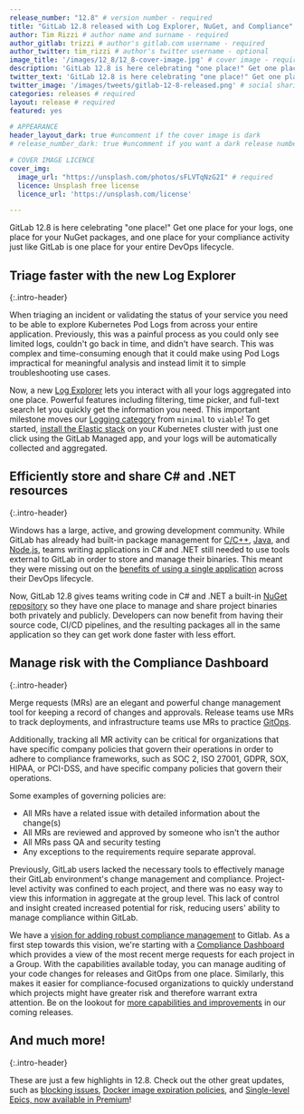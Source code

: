 ```yaml
---
release_number: "12.8" # version number - required
title: "GitLab 12.8 released with Log Explorer, NuGet, and Compliance" # short title (no longer than 62 characters) - required
author: Tim Rizzi # author name and surname - required
author_gitlab: trizzi # author's gitlab.com username - required
author_twitter: tim_rizzi # author's twitter username - optional
image_title: '/images/12_8/12_8-cover-image.jpg' # cover image - required
description: 'GitLab 12.8 is here celebrating "one place!" Get one place for your logs, one place for your NuGet packages, and one place for your compliance activity just like GitLab is one place for your entire DevOps lifecycle.' # short description - required
twitter_text: 'GitLab 12.8 is here celebrating "one place!" Get one place for your logs, one place for your @nuget packages, and one place for your compliance activity just like @GitLab is one place for your entire DevOps lifecycle.'
twitter_image: '/images/tweets/gitlab-12-8-released.png' # social sharing image - not required but recommended
categories: releases # required
layout: release # required
featured: yes

# APPEARANCE
header_layout_dark: true #uncomment if the cover image is dark
# release_number_dark: true #uncomment if you want a dark release number

# COVER IMAGE LICENCE
cover_img:
  image_url: "https://unsplash.com/photos/sFLVTqNzG2I" # required
  licence: Unsplash free license
  licence_url: 'https://unsplash.com/license'

---
```


GitLab 12.8 is here celebrating "one place!" Get one place for your logs, one place for your NuGet packages, and one place for your compliance activity just like GitLab is one place for your entire DevOps lifecycle.

## Triage faster with the new Log Explorer
{:.intro-header}

When triaging an incident or validating the status of your service you need to be able to explore Kubernetes Pod Logs from across your entire application. Previously, this was a painful process as you could only see limited logs, couldn't go back in time, and didn't have search. This was complex and time-consuming enough that it could make using Pod Logs impractical for meaningful analysis and instead limit it to simple troubleshooting use cases.

Now, a new [Log Explorer](#explore-aggregated-logs) lets you interact with all your logs aggregated into one place. Powerful features including filtering, time picker, and full-text search let you quickly get the information you need. This important milestone moves our [Logging category](/direction/monitor/observability/) from `minimal` to `viable`!  To get started, [install the Elastic stack](https://docs.gitlab.com/ee/user/clusters/applications.html#elastic-stack) on your Kubernetes cluster with just one click using the GitLab Managed app, and your logs will be automatically collected and aggregated.

## Efficiently store and share C# and .NET resources
{:.intro-header}

Windows has a large, active, and growing development community. While GitLab has already had built-in package management for [C/C++](https://docs.gitlab.com/ee/user/packages/conan_repository/index.html), [Java](https://docs.gitlab.com/ee/user/packages/maven_repository/index.html), and [Node.js](https://docs.gitlab.com/ee/user/packages/npm_registry/index.html), teams writing applications in C# and .NET still needed to use tools external to GitLab in order to store and manage their binaries. This meant they were missing out on the [benefits of using a single application](/topics/single-application/) across their DevOps lifecycle.

Now, GitLab 12.8 gives teams writing code in C# and .NET a built-in [NuGet repository](#build-publish-and-share-packages-to-the-gitlab-nuget-net-repository) so they have one place to manage and share project binaries both privately and publicly. Developers can now benefit from having their source code, CI/CD pipelines, and the resulting packages all in the same application so they can get work done faster with less effort.

## Manage risk with the Compliance Dashboard
{:.intro-header}

Merge requests (MRs) are an elegant and powerful change management tool for keeping a record of changes and approvals. Release teams use MRs to track deployments, and infrastructure teams use MRs to practice [GitOps](/topics/gitops/gitops-multicloud-deployments-gitlab/).

Additionally, tracking all MR activity can be critical for organizations that have specific company policies that govern their operations in order to adhere to compliance frameworks, such as SOC 2, ISO 27001, GDPR, SOX, HIPAA, or PCI-DSS, and have specific company policies that govern their operations.

Some examples of governing policies are:

* All MRs have a related issue with detailed information about the change(s)
* All MRs are reviewed and approved by someone who isn't the author
* All MRs pass QA and security testing
* Any exceptions to the requirements require separate approval.

Previously, GitLab users lacked the necessary tools to effectively manage their GitLab environment's change management and compliance. Project-level activity was confined to each project, and there was no easy way to view this information in aggregate at the group level. This lack of control and insight created increased potential for risk, reducing users' ability to manage compliance within GitLab.

We have a [vision for adding robust compliance management](https://about.gitlab.com/direction/govern/compliance) to Gitlab. As a first step towards this vision, we're starting with a [Compliance Dashboard](#compliance-dashboard) which provides a view of the most recent merge requests for each project in a Group. With the capabilities available today, you can manage auditing of your code changes for releases and GitOps from one place. Similarly, this makes it easier for compliance-focused organizations to quickly understand which projects might have greater risk and therefore warrant extra attention. Be on the lookout for [more capabilities and improvements](https://about.gitlab.com/direction/govern/compliance/compliance-management/#whats-next--why) in our coming releases.

## And much more!
{:.intro-header}

These are just a few highlights in 12.8. Check out the other great updates, such as [blocking issues](#blocking-issue-support), [Docker image expiration policies](#leverage-policies-to-remove-docker-images), and [Single-level Epics, now available in Premium](#single-level-epics-now-available-in-premium)!
